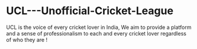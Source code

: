 # UCL---Unofficial-Cricket-League
UCL is the voice of every cricket lover in India, We aim to provide a platform and a sense of professionalism to each and every cricket lover regardless of who they are !
